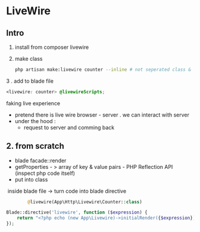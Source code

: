 # LiveWire

## Intro

1. install from composer livewire

2. make class

    ```bash
    php artisan make:livewire counter --inline # not seperated class & blade
    ```

3 . add to blade file

```css
<livewire: counter> @livewireScripts;
```

faking live experience

-   pretend there is live wire browser - server . we can interact with server
-   under the hood :
    -   request to server and comming back

## 2. from scratch

-   blade facade::render
-   getProperties - > array of key & value pairs - PHP Reflection API (inspect php code itself)
-   put into class

​ inside blade file -> turn code into blade directive

```php
        @livewire(App\Http\Livewire\Counter::class)
```

```php
Blade::directive('livewire', function ($expression) {
    return "<?php echo (new App\Livewire)->initialRender({$expression});?>";
});

```
